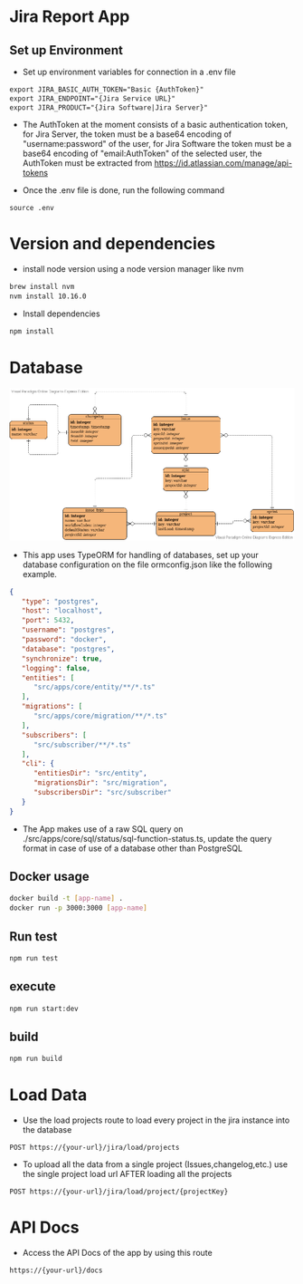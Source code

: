# Jira Report App

## Set up Environment
* Set up environment variables for connection in a .env file

```
export JIRA_BASIC_AUTH_TOKEN="Basic {AuthToken}"
export JIRA_ENDPOINT="{Jira Service URL}"
export JIRA_PRODUCT="{Jira Software|Jira Server}"
```
* The AuthToken at the moment consists of a basic authentication token, for Jira Server, the token must be a base64 encoding of "username:password" of the user, for Jira Software the token must be a base64 encoding of "email:AuthToken" of the selected user, the AuthToken must be extracted from https://id.atlassian.com/manage/api-tokens

* Once the .env file is done, run the following command
```
source .env
```

# Version and dependencies

* install node version using a node version manager like nvm
```bash
brew install nvm
nvm install 10.16.0
```

* Install dependencies
```bash
npm install
```

# Database
![ER Diagram](src/apps/docs/images/ER-Diagram.png)
* This app uses TypeORM for handling of databases, set up your database configuration on the file 
ormconfig.json like the following example.
```json
{
   "type": "postgres",
   "host": "localhost",
   "port": 5432,
   "username": "postgres",
   "password": "docker",
   "database": "postgres",
   "synchronize": true,
   "logging": false,
   "entities": [
      "src/apps/core/entity/**/*.ts"
   ],
   "migrations": [
      "src/apps/core/migration/**/*.ts"
   ],
   "subscribers": [
      "src/subscriber/**/*.ts"
   ],
   "cli": {
      "entitiesDir": "src/entity",
      "migrationsDir": "src/migration",
      "subscribersDir": "src/subscriber"
   }
}
```
* The App makes use of a raw SQL query on ./src/apps/core/sql/status/sql-function-status.ts, update
the query format in case of use of a database other than PostgreSQL
## Docker usage
```bash
docker build -t [app-name] .
docker run -p 3000:3000 [app-name]
```

## Run test
```bash
npm run test
```

## execute
```bash
npm run start:dev
```

## build
```bash
npm run build
```

# Load Data
* Use the load projects route to load every project in the jira instance into the database
```http request
POST https://{your-url}/jira/load/projects
```
* To upload all the data from a single project (Issues,changelog,etc.) use the single project load
url AFTER loading all the projects
```http request
POST https://{your-url}/jira/load/project/{projectKey}
```
# API Docs
* Access the API Docs of the app by using this route
```http request
https://{your-url}/docs
```
